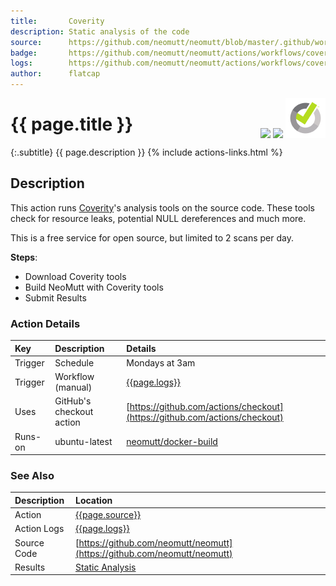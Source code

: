 ```yaml
---
title:       Coverity
description: Static analysis of the code
source:      https://github.com/neomutt/neomutt/blob/master/.github/workflows/coverity.yml
badge:       https://github.com/neomutt/neomutt/actions/workflows/coverity.yml/badge.svg
logs:        https://github.com/neomutt/neomutt/actions/workflows/coverity.yml
author:      flatcap
---
```


<div style="float: right;">
<a href="https://github.com/neomutt/neomutt/actions/workflows/coverity.yml"><img src="https://github.com/neomutt/neomutt/actions/workflows/coverity.yml/badge.svg" /></a>
<a href="https://scan.coverity.com/projects/neomutt-neomutt"><img src="https://img.shields.io/coverity/scan/8495.svg" /></a>
<a href="https://coverity.com/"><img src="/images/coverity.png" /></a>
</div>

# {{ page.title }}

{:.subtitle}
{{ page.description }}
{% include actions-links.html %}

## Description

This action runs [Coverity](https://coverity.com/)'s analysis tools on the source code.
These tools check for resource leaks, potential NULL dereferences and much more.

This is a free service for open source, but limited to 2 scans per day.

**Steps**:
- Download Coverity tools
- Build NeoMutt with Coverity tools
- Submit Results

### Action Details

| Key     | Description              | Details                                                                                        |
| :------ | :----------------------- | :--------------------------------------------------------------------------------------------- |
| Trigger | Schedule                 | Mondays at 3am                                                                                 |
| Trigger | Workflow (manual)        | [{{page.logs}}]({{page.logs}})                                                                 |
| Uses    | GitHub's checkout action | [https://github.com/actions/checkout](https://github.com/actions/checkout)                     |
| Runs-on | ubuntu-latest            | [neomutt/docker-build](https://ghcr.io/neomutt/docker-build)                                   |

### See Also

| Description | Location                                                                                       |
| :---------- | :--------------------------------------------------------------------------------------------- |
| Action      | [{{page.source}}]({{page.source}})                                                             |
| Action Logs | [{{page.logs}}]({{page.logs}})                                                                 |
| Source Code | [https://github.com/neomutt/neomutt](https://github.com/neomutt/neomutt)                       |
| Results     | [Static Analysis](https://scan.coverity.com/projects/neomutt-neomutt)                          |

